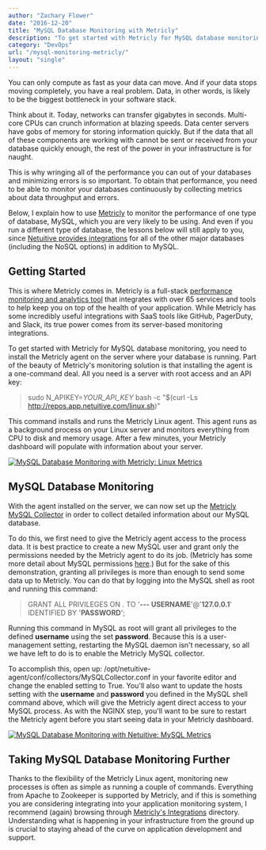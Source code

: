 ```yaml
---
author: "Zachary Flower"
date: "2016-12-20"
title: "MySQL Database Monitoring with Metricly"
description: "To get started with Metricly for MySQL database monitoring, you need to install the Metricly agent on the server where your database is running."
category: "DevOps"
url: "/mysql-monitoring-metricly/"
layout: "single"
---
```


You can only compute as fast as your data can move. And if your data stops moving completely, you have a real problem. Data, in other words, is likely to be the biggest bottleneck in your software stack.

Think about it. Today, networks can transfer gigabytes in seconds. Multi-core CPUs can crunch information at blazing speeds. Data center servers have gobs of memory for storing information quickly. But if the data that all of these components are working with cannot be sent or received from your database quickly enough, the rest of the power in your infrastructure is for naught.

This is why wringing all of the performance you can out of your databases and minimizing errors is so important. To obtain that performance, you need to be able to monitor your databases continuously by collecting metrics about data throughput and errors.

Below, I explain how to use [Metricly](/product) to monitor the performance of one type of database, MySQL, which you are very likely to be using. And even if you run a different type of database, the lessons below will still apply to you, since [Netuitive provides integrations](https://docs.metricly.com/integrations/) for all of the other major databases (including the NoSQL options) in addition to MySQL.

Getting Started
---------------

This is where Metricly comes in. Metricly is a full-stack [performance monitoring and analytics tool](/monitoring/) that integrates with over 65 services and tools to help keep you on top of the health of your application. While Metricly has some incredibly useful integrations with SaaS tools like GitHub, PagerDuty, and Slack, its true power comes from its server-based monitoring integrations.

To get started with Metricly for MySQL database monitoring, you need to install the Metricly agent on the server where your database is running. Part of the beauty of Metricly's monitoring solution is that installing the agent is a one-command deal. All you need is a server with root access and an API key:

> sudo N_APIKEY=*YOUR_API_KEY* bash -c "$(curl -Ls http://repos.app.netuitive.com/linux.sh)"

This command installs and runs the Metricly Linux agent. This agent runs as a background process on your Linux server and monitors everything from CPU to disk and memory usage. After a few minutes, your Metricly dashboard will populate with information about your server.

[![MySQL Database Monitoring with Metricly: Linux Metrics](https://www.metricly.com/wp-content/uploads/2017/07/LinuxMetrics-1024x231.png)](https://www.metricly.com/wp-content/uploads/2017/07/LinuxMetrics.png)

MySQL Database Monitoring
-------------------------

With the agent installed on the server, we can now set up the [Metricly MySQL Collector](https://help.netuitive.com/Content/Datasources/Netuitive/my_sql.htm) in order to collect detailed information about our MySQL database.

To do this, we first need to give the Metricly agent access to the process data. It is best practice to create a new MySQL user and grant only the permissions needed by the Metricly agent to do its job. (Metricly has some more detail about MySQL permissions [here](https://hlp.app.netuitive.com/Content/Datasources/Netuitive/my_sql.htm).) But for the sake of this demonstration, granting all privileges is more than enough to send some data up to Metricly. You can do that by logging into the MySQL shell as root and running this command:

> GRANT ALL PRIVILEGES ON *.* TO '**--- USERNAME**'@'**127.0.0.1**' IDENTIFIED BY '**PASSWORD**';

Running this command in MySQL as root will grant all privileges to the defined **username** using the set **password**. Because this is a user-management setting, restarting the MySQL daemon isn't necessary, so all we have left to do is to enable the Metricly MySQL collector.

To accomplish this, open up: /opt/netuitive-agent/conf/collectors/MySQLCollector.conf in your favorite editor and change the enabled setting to True. You'll also want to update the hosts setting with the **username** and **password** you defined in the MySQL shell command above, which will give the Metricly agent direct access to your MySQL process. As with the NGINX step, you'll want to be sure to restart the Metricly agent before you start seeing data in your Metricly dashboard.

[![MySQL Database Monitoring with Netuitive: MySQL Metrics](https://www.metricly.com/wp-content/uploads/2017/07/MySQL-Metrics-1024x337.png)](https://www.metricly.com/wp-content/uploads/2017/07/MySQL-Metrics.png)

Taking MySQL Database Monitoring Further
----------------------------------------

Thanks to the flexibility of the Metricly Linux agent, monitoring new processes is often as simple as running a couple of commands. Everything from Apache to Zookeeper is supported by Metricly, and if this is something you are considering integrating into your application monitoring system, I recommend (again) browsing through [Metricly's Integrations](https://docs.metricly.com/integrations/) directory. Understanding what is happening in your infrastructure from the ground up is crucial to staying ahead of the curve on application development and support.
